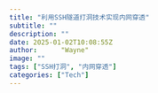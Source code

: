 ```yaml
---
title: "利用SSH隧道打洞技术实现内网穿透"
subtitle: ""
description: ""
date: 2025-01-02T10:08:55Z
author:      "Wayne"
image: ""
tags: ["SSH打洞", "内网穿透"]
categories: ["Tech"]
---
```

